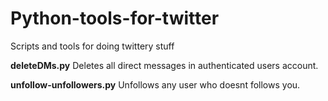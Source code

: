 Python-tools-for-twitter
========================

Scripts and tools for doing twittery stuff


**deleteDMs.py**
Deletes all direct messages in authenticated users account.


**unfollow-unfollowers.py**
Unfollows any user who doesnt follows you.
